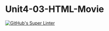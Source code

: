 # Unit4-03-HTML-Movie
[![GitHub's Super Linter](https://github.com/ICS20-Programming-ShylaO/Unit4-03-HTML-Movie/workflows/GitHub's%20Super%20Linter/badge.svg)](https://github.com/ICS20-Programming-ShylaO/Unit4-03-HTML-Movie/actions)